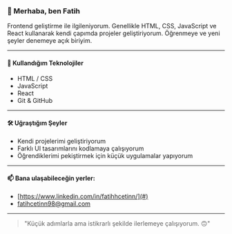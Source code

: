 ### 👋 Merhaba, ben Fatih

Frontend geliştirme ile ilgileniyorum. Genellikle HTML, CSS, JavaScript ve React kullanarak kendi çapımda projeler geliştiriyorum. Öğrenmeye ve yeni şeyler denemeye açık biriyim.

---

#### 🚀 Kullandığım Teknolojiler
- HTML / CSS
- JavaScript
- React
- Git & GitHub

---

#### 🛠️ Uğraştığım Şeyler
- Kendi projelerimi geliştiriyorum
- Farklı UI tasarımlarını kodlamaya çalışıyorum
- Öğrendiklerimi pekiştirmek için küçük uygulamalar yapıyorum

---

#### 📫 Bana ulaşabileceğin yerler:
- [https://www.linkedin.com/in/fatihhcetinn/](#)
- [fatihcetinn98@gmail.com](#)


---

> "Küçük adımlarla ama istikrarlı şekilde ilerlemeye çalışıyorum. 🙃"
